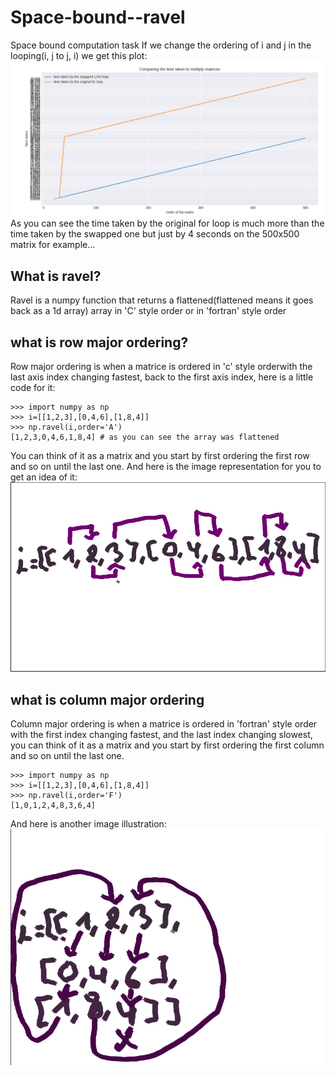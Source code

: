 # Space-bound--ravel
Space bound computation task
If we change the ordering of i and j in the looping(i, j to j, i) we get this plot:<br>
![](img/plot.png)<br>
As you can see the time taken by the original for loop is much more than the time taken by the swapped one but just by 4 seconds on the 500x500 matrix for example...
## What is ravel?
Ravel is a numpy function that returns a flattened(flattened means it goes back as a 1d array) array in 'C' style order or in 'fortran' style order
## what is row major ordering?

Row major ordering is when a matrice is ordered in 'c' style orderwith the last axis index changing fastest, back to the first axis index,
here is a little code for it:
```
>>> import numpy as np
>>> i=[[1,2,3],[0,4,6],[1,8,4]]
>>> np.ravel(i,order='A')
[1,2,3,0,4,6,1,8,4] # as you can see the array was flattened
```
You can think of it as a matrix and you start by first ordering the first row and so on until the last one.
And here is the image representation for you to get an idea of it:<br>
![](img/im1.png)<br>
## what is column major ordering
Column major ordering is when a matrice is ordered in 'fortran' style order with  the first index changing fastest, and the last index changing slowest, you can think of it as a matrix and you start by first ordering the first column and so on until the last one.
```
>>> import numpy as np
>>> i=[[1,2,3],[0,4,6],[1,8,4]]
>>> np.ravel(i,order='F')
[1,0,1,2,4,8,3,6,4]  
```
And here is another image illustration:<br>
![](img/im2.png)
